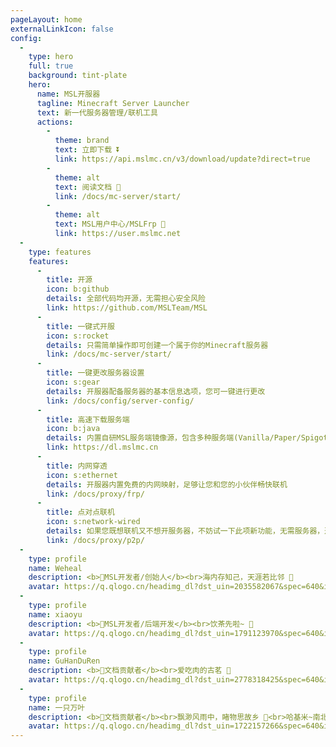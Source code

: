```yaml
---
pageLayout: home
externalLinkIcon: false
config:
  -
    type: hero
    full: true
    background: tint-plate
    hero:
      name: MSL开服器
      tagline: Minecraft Server Launcher
      text: 新一代服务器管理/联机工具
      actions:
        -
          theme: brand
          text: 立即下载 ⏬
          link: https://api.mslmc.cn/v3/download/update?direct=true
        -
          theme: alt
          text: 阅读文档 📖
          link: /docs/mc-server/start/
        -
          theme: alt
          text: MSL用户中心/MSLFrp 🚀
          link: https://user.mslmc.net
  -
    type: features
    features:
      -
        title: 开源
        icon: b:github
        details: 全部代码均开源，无需担心安全风险
        link: https://github.com/MSLTeam/MSL
      -
        title: 一键式开服
        icon: s:rocket
        details: 只需简单操作即可创建一个属于你的Minecraft服务器
        link: /docs/mc-server/start/
      -
        title: 一键更改服务器设置
        icon: s:gear
        details: 开服器配备服务器的基本信息选项，您可一键进行更改
        link: /docs/config/server-config/
      -
        title: 高速下载服务端
        icon: b:java
        details: 内置自研MSL服务端镜像源，包含多种服务端(Vanilla/Paper/Spigot···)，下的超级快~
        link: https://dl.mslmc.cn
      -
        title: 内网穿透
        icon: s:ethernet
        details: 开服器内置免费的内网映射，足够让您和您的小伙伴畅快联机
        link: /docs/proxy/frp/
      -
        title: 点对点联机
        icon: s:network-wired
        details: 如果您既想联机又不想开服务器，不妨试一下此项新功能，无需服务器，通过P2P的方式进行局域网联机
        link: /docs/proxy/p2p/
  -
    type: profile
    name: Weheal
    description: <b>🌟MSL开发者/创始人</b><br>海内存知己，天涯若比邻 🌊
    avatar: https://q.qlogo.cn/headimg_dl?dst_uin=2035582067&spec=640&img_type=jpg
  -
    type: profile
    name: xiaoyu
    description: <b>🌟MSL开发者/后端开发</b><br>饮茶先啦~ 🍵
    avatar: https://q.qlogo.cn/headimg_dl?dst_uin=1791123970&spec=640&img_type=jpg
  -
    type: profile
    name: GuHanDuRen
    description: <b>🌟文档贡献者</b><br>爱吃肉的古茗 🍔
    avatar: https://q.qlogo.cn/headimg_dl?dst_uin=2778318425&spec=640&img_type=jpg
  -
    type: profile
    name: 一只万叶
    description: <b>🌟文档贡献者</b><br>飘渺风雨中，睹物思故乡 🍁<br>哈基米~南北绿豆~叮咚鸡~ 🐱
    avatar: https://q.qlogo.cn/headimg_dl?dst_uin=1722157266&spec=640&img_type=jpg
---
```


